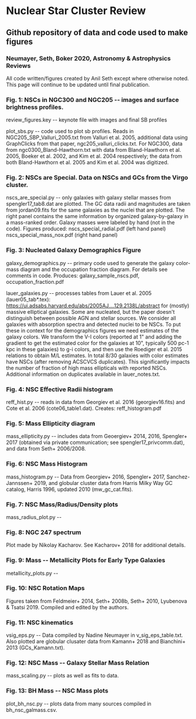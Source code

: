 # Nuclear Star Cluster Review
## Github repository of data and code used to make figures
### Neumayer, Seth, Boker 2020, Astronomy & Astrophysics Reviews
All code written/figures created by Anil Seth except where otherwise noted.  This page will continue to be updated until final publication.  

### Fig. 1: NSCs in NGC300 and NGC205 -- images and surface brightness profiles.

review_figures.key -- keynote file with images and final SB profiles

plot_sbs.py -- code used to plot sb profiles.  Reads in NGC205_SBP_Valluri_2005.txt from Valluri et al. 2005, additional data using GraphClicks from that paper, ngc205_valluri_clicks.txt.  For NGC300, data from ngc0300_Bland-Hawthorn.txt with data from Bland-Hawthorn et al. 2005, Boeker et al. 2002, and Kim et al. 2004 respectively; the data from both Bland-Hawthorn et al. 2005 and Kim et al. 2004 was digitized.



### Fig. 2: NSCs are Special.  Data on NSCs and GCs from the Virgo cluster.

nscs_are_special.py -- only galaxies with galaxy stellar masses from spengler17_tab8.dat are plotted.  The GC data radii and magnitudes are taken from jordan09.fits for the same galaxies as the nuclei that are plotted.  The right panel contains the same information by organized galaxy-by-galaxy in a mass-ranked order.  Galaxy masses were labeled by hand (not in the code). Figures produced:
nscs_special_radial.pdf (left hand panel)
nscs_special_mass_nox.pdf (right hand panel)


### Fig. 3: Nucleated Galaxy Demographics Figure

galaxy_demographics.py -- primary code used to generate the galaxy color-mass diagram and the occupation fraction diagram.  For details see comments in code.  Produces: galaxy_sample_nscs.pdf, occupation_fraction.pdf

lauer_galaxies.py -- processes tables from Lauer et al. 2005 (lauer05_tab*.tex):
https://ui.adsabs.harvard.edu/abs/2005AJ....129.2138L/abstract
for (mostly) massive elliptical galaxies.  Some are nucleated, but the paper doesn't distinguish between possible AGN and stellar sources.  We consider all galaxies with absorption spectra and detected nuclei to be NSCs.  To put these in context for the demographics figures we need estimates of the galaxy colors.  We transform the V-I colors (reported at 1" and adding the gradient to get the estimated color for the galaxies at 10", typically 500 pc-1 kpc in these galaxies) to g-i colors, and then use the Roediger et al. 2015 relations to obtain M/L estimates.  In total 8/30 galaxies with color estimates have NSCs (after removing ACSCVCS duplicates).  This significantly impacts the number of fraction of high mass ellipticals with reported NSCs.  Additional information on duplicates available in lauer_notes.txt.  



### Fig. 4: NSC Effective Radii histogram

reff_hist.py -- reads in data from Georgiev et al. 2016 (georgiev16.fits) and Cote et al. 2006 (cote06_table1.dat). 
Creates: reff_histogram.pdf


### Fig. 5: Mass Ellipticity diagram

mass_ellipticity.py -- includes data from Geoergiev+ 2014, 2016, Spengler+ 2017 (obtained via private communication; see spengler17_privcomm.dat), and data from Seth+ 2006/2008.  

### Fig. 6: NSC Mass Histogram

mass_histogram.py -- Data from Georgiev+ 2016, Spengler+ 2017, Sanchez-Jannssen+ 2019, and globular cluster data from Harris Milky Way GC catalog, Harris 1996, updated 2010 (mw_gc_cat.fits).

### Fig. 7: NSC Mass/Radius/Density plots

mass_radius_plot.py -- 

### Fig. 8: NGC 247 spectrum

Plot made by Nikolay Kacharov.  See Kacharov+ 2018 for additional details.

### Fig. 9: Mass -- Metallicity Plots for Early Type Galaxies

metallicity_plots.py -- 

### Fig. 10: NSC Rotation Maps

Figures taken from Feldmeier+ 2014, Seth+ 2008b, Seth+ 2010, Lyubenova & Tsatsi 2019. Compiled and edited by the authors. 


### Fig. 11: NSC kinematics

vsig_eps.py -- Data compiled by Nadine Neumayer in v_sig_eps_table.txt.  Also plotted are globular clusater data from Kamann+ 2018 and Bianchini+ 2013 (GCs_Kamann.txt).  

### Fig. 12: NSC Mass -- Galaxy Stellar Mass Relation

mass_scaling.py -- plots as well as fits to data.  

### Fig. 13: BH Mass -- NSC Mass plots

plot_bh_nsc.py -- plots data from many sources compiled in bh_nsc_galmass.csv. 